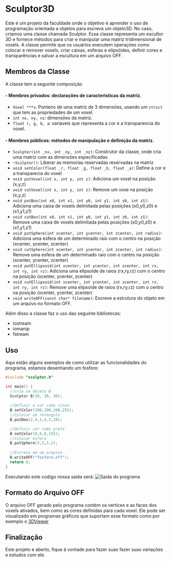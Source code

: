 

# Sculptor3D
Este é um projeto da faculdade onde o objetivo é aprender o uso de programação orientada a objetos para escreva um objeto3D.
No caso, criamos uma classe chamada Sculptor. Essa classe representa um escultor 3D e fornece métodos para criar e manipular uma matriz tridimensional de voxels. A classe permite que os usuários executem operações como colocar e remover voxels, criar caixas, esferas e elipsóides, definir cores e transparências e salvar a escultura em um arquivo OFF.


## Membros da Classe
A classe tem a seguinte composição
#### - Membros privados: declarações de caracteristicas da matriz.
- `Voxel ***v`: Ponteiro de uma matriz de 3 dimensões, usando um `struct` que tem as propriedades de um voxel.
- `int nx, ny, nz`: dimensões da matriz.
- `float r, g, b, a`: variaveis que representa a cor e a transparencia do voxel.
#### - Membros públicos: métodos de manipulação e definição da matriz.
- `Sculptor(int _nx, int _ny, int _nz)`: Construtor da classe, onde cria uma matriz com as dimensões especificadas.
- `~Sculptor()`: Liberar as memorias reservadas reservadas na matriz
- `void setColor(float _r, float _g, float _b, float _a)`: Define a cor e a transparecia do voxel
- `void putVoxel(int x, int y, int z)`: Adiciona um voxel na posição (x,y,z)
- `void cutVoxel(int x, int y, int z)`: Remove um voxe na posição (x,y,z)
- `void putBox(int x0, int x1, int y0, int y1, int z0, int z1)`: Adiciona uma caixa de voxels delimitada pelas posições (x0,y0,z0) e (x1,y1,z1)
- `void cutBox(int x0, int x1, int y0, int y1, int z0, int z1)`: Remove uma caixa de voxels delimitada pelas posições (x0,y0,z0) e (x1,y1,z1)
- `void putSphere(int xcenter, int ycenter, int zcenter, int radius)`: Adiciona uma esfera de um determinado raio com o centro na posição (xcenter, ycenter, zcenter)
- `void cutSphere(int xcenter, int ycenter, int zcenter, int radius)`: Remove uma esfera de um determinado raio com o centro na posição (xcenter, ycenter, zcenter)
- `void putEllipsoid(int xcenter, int ycenter, int zcenter, int rx, int ry, int rz)`: Adiciona uma elipsoide de raios (rx,ry,rz) com o centro na posição (xcenter, ycenter, zcenter)
- `void cutEllipsoid(int xcenter, int ycenter, int zcenter, int rx, int ry, int rz)`: Remove uma elipsoide de raios (rx,ry,rz) com o centro na posição (xcenter, ycenter, zcenter)
- `void writeOFF(const char* filename)`: Escreve a estrutura do objeto em um arquivo no formato OFF.

Além disso a classe faz o uso das seguinte bibliotecas:
- iostream
- iomanip
- fstream
## Uso

Aqui estão alguns exemplos de como utilizar as funcionalidades do programa, estamos desenhando um fosforo:

```cpp
#include "sculptor.h"

int main() {
  //cria um objeto B
  Sculptor B(30, 30, 30);
    
  //Definir a cor como cinza
  B.setColor(200,200,200,255);
  //Colocar um retangulo
  B.putBox(2,4,2,4,2,20);

  //Definir cor como preta
  B.setColor(0,0,0,255);
  //Colocar esfera
  B.putSphere(3,3,3,2);
    
  //Escreva em um arquivo
  B.writeOFF("fosforo.off");
  return 0;
}
```
Executando este codigo nossa saida será:
![Saida do programa](https://github.com/DiegoHVP/sculptor3d/blob/main/docbook/exemplo_saida_fosforo.jpg?raw=true)

## Formato do Arquivo OFF

O arquivo OFF gerado pelo programa contém os vértices e as faces dos voxels ativados, bem como as cores definidas para cada voxel. Ele pode ser visualizado em programas gráficos que suportam esse formato como por exemplo o [3DViewer](https://3dviewer.net/)

## Finalização
Este projeto e aberto, fique à vontade para fazer suas fazer suas variações e estudos com ele.
